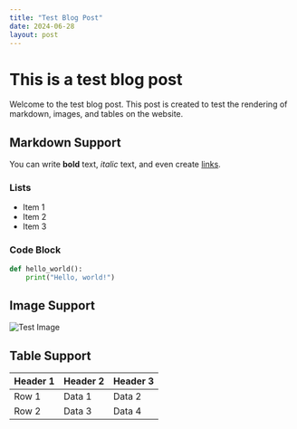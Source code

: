 ```yaml
---
title: "Test Blog Post"
date: 2024-06-28
layout: post
---
```


# This is a test blog post

Welcome to the test blog post. This post is created to test the rendering of markdown, images, and tables on the website.

## Markdown Support

You can write **bold** text, *italic* text, and even create [links](https://example.com).

### Lists

- Item 1
- Item 2
- Item 3

### Code Block

```python
def hello_world():
    print("Hello, world!")
```

## Image Support

![Test Image](https://via.placeholder.com/150)

## Table Support

| Header 1 | Header 2 | Header 3 |
|----------|----------|----------|
| Row 1    | Data 1   | Data 2   |
| Row 2    | Data 3   | Data 4   |
